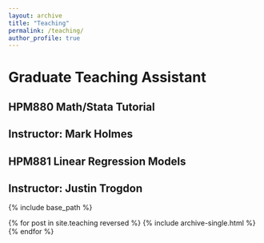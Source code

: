 ```yaml
---
layout: archive
title: "Teaching"
permalink: /teaching/
author_profile: true
---
```


# Graduate Teaching Assistant
## HPM880 Math/Stata Tutorial
## Instructor: Mark Holmes

## HPM881 Linear Regression Models
## Instructor: Justin Trogdon


{% include base_path %}

{% for post in site.teaching reversed %}
  {% include archive-single.html %}
{% endfor %}
